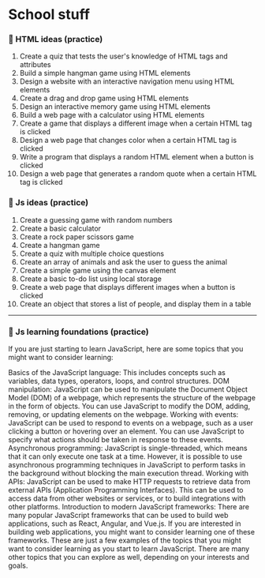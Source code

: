 # School stuff


### :newspaper: HTML ideas (practice)

1. Create a quiz that tests the user's knowledge of HTML tags and attributes
2. Build a simple hangman game using HTML elements
3. Design a website with an interactive navigation menu using HTML elements
4. Create a drag and drop game using HTML elements
5. Design an interactive memory game using HTML elements
6. Build a web page with a calculator using HTML elements
7. Create a game that displays a different image when a certain HTML tag is clicked
8. Design a web page that changes color when a certain HTML tag is clicked
9. Write a program that displays a random HTML element when a button is clicked
10. Design a web page that generates a random quote when a certain HTML tag is clicked

### :newspaper: Js ideas (practice)

1. Create a guessing game with random numbers
2. Create a basic calculator
3. Create a rock paper scissors game
4. Create a hangman game
5. Create a quiz with multiple choice questions
6. Create an array of animals and ask the user to guess the animal
7. Create a simple game using the canvas element
8. Create a basic to-do list using local storage
9. Create a web page that displays different images when a button is clicked
10. Create an object that stores a list of people, and display them in a table

---

### :newspaper: Js learning foundations (practice) 

If you are just starting to learn JavaScript, here are some topics that you might want to consider learning:

Basics of the JavaScript language: This includes concepts such as variables, data types, operators, loops, and control structures.
DOM manipulation: JavaScript can be used to manipulate the Document Object Model (DOM) of a webpage, which represents the structure of the webpage in the form of objects. You can use JavaScript to modify the DOM, adding, removing, or updating elements on the webpage.
Working with events: JavaScript can be used to respond to events on a webpage, such as a user clicking a button or hovering over an element. You can use JavaScript to specify what actions should be taken in response to these events.
Asynchronous programming: JavaScript is single-threaded, which means that it can only execute one task at a time. However, it is possible to use asynchronous programming techniques in JavaScript to perform tasks in the background without blocking the main execution thread.
Working with APIs: JavaScript can be used to make HTTP requests to retrieve data from external APIs (Application Programming Interfaces). This can be used to access data from other websites or services, or to build integrations with other platforms.
Introduction to modern JavaScript frameworks: There are many popular JavaScript frameworks that can be used to build web applications, such as React, Angular, and Vue.js. If you are interested in building web applications, you might want to consider learning one of these frameworks.
These are just a few examples of the topics that you might want to consider learning as you start to learn JavaScript. There are many other topics that you can explore as well, depending on your interests and goals.
